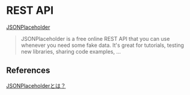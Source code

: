 # REST API

[JSONPlaceholder](http://jsonplaceholder.typicode.com/)

> JSONPlaceholder is a free online REST API that you can use whenever you need some fake data. It's great for tutorials, testing new libraries, sharing code examples, ...

## References

[JSONPlaceholderとは？](https://h5y1m141.github.io/step-up-javascript/doc/use_jsonplaceholder_with_chrome.html)

